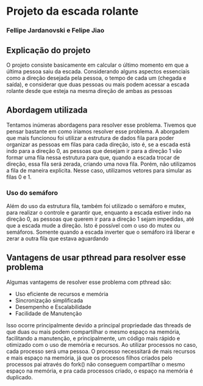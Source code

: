 # Projeto da escada rolante
### Fellipe Jardanovski e Felipe Jiao

## Explicação do projeto

O projeto consiste basicamente em calcular o último momento
em que a última pessoa saiu da escada. Considerando alguns
aspectos essenciais como a direção desejada pela pessoa, o
tempo de cada um (chegada e saída), e considerar que duas
pessoas ou mais podem acessar a escada rolante desde que 
esteja na mesma direção de ambas as pessoas

## Abordagem utilizada

Tentamos inúmeras abordagens para resolver esse problema. Tivemos
que pensar bastante em como iriamos resolver esse problema. A aborgadem
que mais funcionou foi utilizar a estrutura de dados fila para poder
organizar as pessoas em filas para cada direção, isto é, se a escada
está indo para a direção 0, as pessoas que desejam ir para a direção
1 vão formar uma fila nessa estrutura para que, quando a escada trocar
de direção, essa fila será zerada, criando uma nova fila. Porém, não
utilizamos a fila de maneira explicita. Nesse caso, utilizamos vetores
para simular as filas 0 e 1.
### Uso do semáforo
Além do uso da estrutura fila, também foi utilizado o semáforo e mutex, para
realizar o controle e garantir que, enquanto a escada estiver indo na direção
0, as pessoas que querem ir para a direção 1 sejam impedidas, até que a escada
mude a direção. Isto é possível com o uso do mutex ou semáforos. Somente quando a
escada inverter que o semáforo irá liberar e zerar a outra fila que estava aguardando

## Vantagens de usar pthread para resolver esse problema

Algumas vantagems de resolver esse problema com pthread são:
* Uso eficiente de recursos e memória
* Sincronização simplificada
* Desempenho e Escalabilidade
* Facilidade de Manutenção

Isso ocorre principalmente devido a principal propriedade das threads
de que duas ou mais podem compartilhar o mesmo espaço na memória, facilitando
a manutenção, e principalmente, um código mais rápido e otimizado com o uso
de memória e recursos. Ao utilizar processos no caso, cada processo será
uma pessoa. O processo necessitará de mais recursos e mais espaço na memória, já que os procesos filhos criados pelo processos pai através do fork() não conseguem compartilhar
o mesmo espaço na memória, e pra cada processos criado, o espaço na memória é duplicado.

